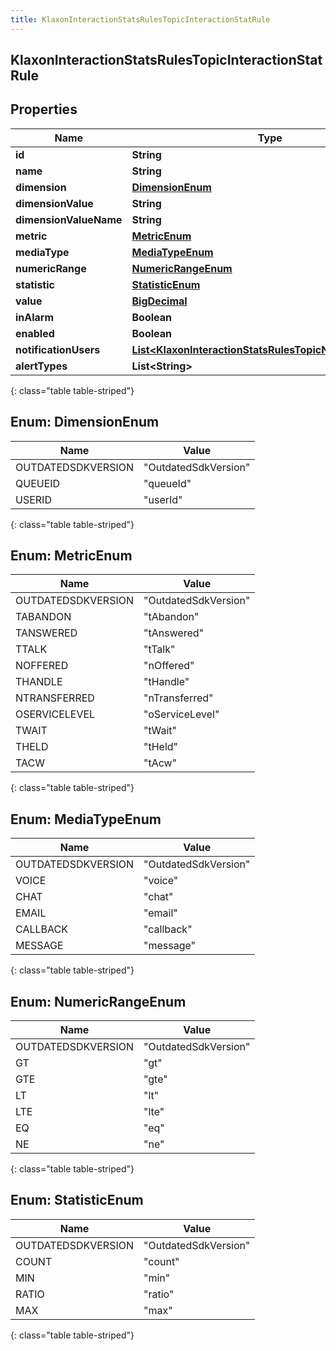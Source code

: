 ```yaml
---
title: KlaxonInteractionStatsRulesTopicInteractionStatRule
---
```

## KlaxonInteractionStatsRulesTopicInteractionStatRule


## Properties

| Name | Type | Description | Notes |
| ------------ | ------------- | ------------- | ------------- |
| **id** | **String** |  |  [optional] |
| **name** | **String** |  |  [optional] |
| **dimension** | [**DimensionEnum**](#DimensionEnum) |  |  [optional] |
| **dimensionValue** | **String** |  |  [optional] |
| **dimensionValueName** | **String** |  |  [optional] |
| **metric** | [**MetricEnum**](#MetricEnum) |  |  [optional] |
| **mediaType** | [**MediaTypeEnum**](#MediaTypeEnum) |  |  [optional] |
| **numericRange** | [**NumericRangeEnum**](#NumericRangeEnum) |  |  [optional] |
| **statistic** | [**StatisticEnum**](#StatisticEnum) |  |  [optional] |
| **value** | [**BigDecimal**](BigDecimal.html) |  |  [optional] |
| **inAlarm** | **Boolean** |  |  [optional] |
| **enabled** | **Boolean** |  |  [optional] |
| **notificationUsers** | [**List&lt;KlaxonInteractionStatsRulesTopicNotificationUser&gt;**](KlaxonInteractionStatsRulesTopicNotificationUser.html) |  |  [optional] |
| **alertTypes** | **List&lt;String&gt;** |  |  [optional] |
{: class="table table-striped"}


<a name="DimensionEnum"></a>

## Enum: DimensionEnum

| Name | Value |
| ---- | ----- |
| OUTDATEDSDKVERSION | &quot;OutdatedSdkVersion&quot; |
| QUEUEID | &quot;queueId&quot; |
| USERID | &quot;userId&quot; |
{: class="table table-striped"}


<a name="MetricEnum"></a>

## Enum: MetricEnum

| Name | Value |
| ---- | ----- |
| OUTDATEDSDKVERSION | &quot;OutdatedSdkVersion&quot; |
| TABANDON | &quot;tAbandon&quot; |
| TANSWERED | &quot;tAnswered&quot; |
| TTALK | &quot;tTalk&quot; |
| NOFFERED | &quot;nOffered&quot; |
| THANDLE | &quot;tHandle&quot; |
| NTRANSFERRED | &quot;nTransferred&quot; |
| OSERVICELEVEL | &quot;oServiceLevel&quot; |
| TWAIT | &quot;tWait&quot; |
| THELD | &quot;tHeld&quot; |
| TACW | &quot;tAcw&quot; |
{: class="table table-striped"}


<a name="MediaTypeEnum"></a>

## Enum: MediaTypeEnum

| Name | Value |
| ---- | ----- |
| OUTDATEDSDKVERSION | &quot;OutdatedSdkVersion&quot; |
| VOICE | &quot;voice&quot; |
| CHAT | &quot;chat&quot; |
| EMAIL | &quot;email&quot; |
| CALLBACK | &quot;callback&quot; |
| MESSAGE | &quot;message&quot; |
{: class="table table-striped"}


<a name="NumericRangeEnum"></a>

## Enum: NumericRangeEnum

| Name | Value |
| ---- | ----- |
| OUTDATEDSDKVERSION | &quot;OutdatedSdkVersion&quot; |
| GT | &quot;gt&quot; |
| GTE | &quot;gte&quot; |
| LT | &quot;lt&quot; |
| LTE | &quot;lte&quot; |
| EQ | &quot;eq&quot; |
| NE | &quot;ne&quot; |
{: class="table table-striped"}


<a name="StatisticEnum"></a>

## Enum: StatisticEnum

| Name | Value |
| ---- | ----- |
| OUTDATEDSDKVERSION | &quot;OutdatedSdkVersion&quot; |
| COUNT | &quot;count&quot; |
| MIN | &quot;min&quot; |
| RATIO | &quot;ratio&quot; |
| MAX | &quot;max&quot; |
{: class="table table-striped"}



